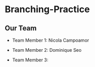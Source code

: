 # Branching-Practice

## Our Team

- Team Member 1: Nicola Campoamor


- Team Member 2: Dominique Seo


- Team Member 3:
